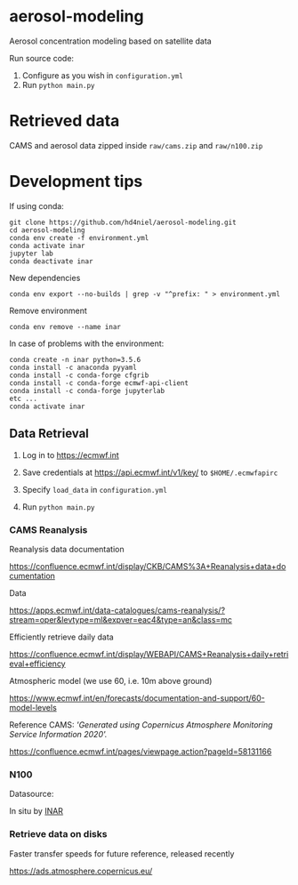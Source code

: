 # aerosol-modeling
Aerosol concentration modeling based on satellite data

Run source code:
1. Configure as you wish in `configuration.yml`
2. Run `python main.py`

# Retrieved data

CAMS and aerosol data zipped inside `raw/cams.zip` and `raw/n100.zip`

# Development tips

If using conda:
```
git clone https://github.com/hd4niel/aerosol-modeling.git
cd aerosol-modeling
conda env create -f environment.yml
conda activate inar
jupyter lab
conda deactivate inar
```
New dependencies
```
conda env export --no-builds | grep -v "^prefix: " > environment.yml
```
Remove environment
```
conda env remove --name inar
```
In case of problems with the environment:
```
conda create -n inar python=3.5.6
conda install -c anaconda pyyaml
conda install -c conda-forge cfgrib
conda install -c conda-forge ecmwf-api-client
conda install -c conda-forge jupyterlab
etc ...
conda activate inar
```

## Data Retrieval

1. Log in to https://ecmwf.int

2. Save credentials at https://api.ecmwf.int/v1/key/ to `$HOME/.ecmwfapirc`

3. Specify `load_data` in `configuration.yml`

4. Run `python main.py`

### CAMS Reanalysis

Reanalysis data documentation

https://confluence.ecmwf.int/display/CKB/CAMS%3A+Reanalysis+data+documentation

Data

https://apps.ecmwf.int/data-catalogues/cams-reanalysis/?stream=oper&levtype=ml&expver=eac4&type=an&class=mc

Efficiently retrieve daily data

https://confluence.ecmwf.int/display/WEBAPI/CAMS+Reanalysis+daily+retrieval+efficiency

Atmospheric model (we use 60, i.e. 10m above ground)

https://www.ecmwf.int/en/forecasts/documentation-and-support/60-model-levels

Reference CAMS: _'Generated using Copernicus Atmosphere Monitoring Service Information 2020'._

https://confluence.ecmwf.int/pages/viewpage.action?pageId=58131166  

### N100

Datasource:

In situ by [INAR](https://www.helsinki.fi/en/inar-institute-for-atmospheric-and-earth-system-research)

### Retrieve data on disks

Faster transfer speeds for future reference, released recently

https://ads.atmosphere.copernicus.eu/